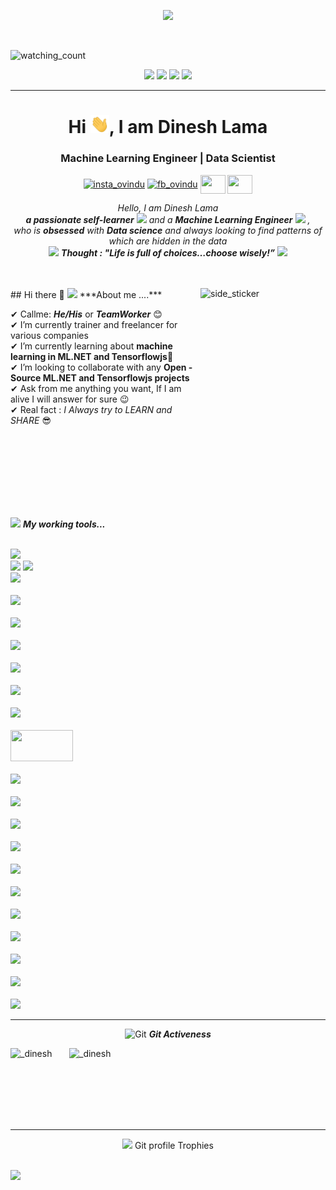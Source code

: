 <p align="center">
  <img src="https://thumbs.dreamstime.com/z/black-hacker-software-engineer-symbol-white-background-concept-depicting-danger-using-internet-protection-co-117453507.jpg" height="200"/>
</p>
<br>
<p align="left"> 
<img src="https://komarev.com/ghpvc/?username=dineslama&color=brightgreen" alt="watching_count" />
 </p>
 <p align="center">
<img src="https://img.shields.io/badge/Age-30-blue" />
  <img src="https://img.shields.io/badge/Focus-Machine%20Learning-brightgreen" />
  <img src="https://img.shields.io/badge/Lives-Nepal-success" />
  <img src="https://img.shields.io/badge/Languages-English%20%26%20Nepali-brightgreen" />
</p>
<hr>
<h1 align="center">Hi <img src="https://raw.githubusercontent.com/ABSphreak/ABSphreak/master/gifs/Hi.gif" width="30px">, I am Dinesh Lama </h1>
<h3 align="center">Machine Learning Engineer | Data Scientist </h3>
<p align="center">
<!-- <a href="https://www.hackerrank.com/OvinduWijethunge" target="blank"><img align="center" src="https://cdn.worldvectorlogo.com/logos/hackerrank.svg" alt="hack_ovindu" height="30" width="40" /></a> 
<a href="https://www.linkedin.com/in/ovinduwijethunge/" target="blank"><img align="center" src="https://image.flaticon.com/icons/png/128/174/174857.png" alt="lin_ovindu" height="30" width="40" /></a>  --!>
<a href="https://www.instagram.com/lama.dinesh/" target="blank"><img align="center" src="https://image.flaticon.com/icons/png/128/174/174855.png" alt="insta_ovindu" height="30" width="40" /></a>
<a href="https://www.facebook.com/dinesh.lama.18/" target="blank"><img align="center" src="https://www.svgrepo.com/show/299425/facebook.svg" alt="fb_ovindu" height="30" width="40" /></a>
 <a href = "mailto: dineshlm136@gmail.com"><img align="center" src="https://seeklogo.com/images/G/gmail-new-2020-logo-32DBE11BB4-seeklogo.com.png" height="30" width="40" /></a>
<a href = "mailto: dineslama@outlook.com"><img align="center" src="https://seeklogo.com/images/M/microsoft-outlook-logo-188AB32C94-seeklogo.com.png" height="30" width="40" /></a>
</p>
</p>

<p align="center">
  <em>
    Hello, I am Dinesh Lama
 <!-- undergraduate from <a href="https://tribhuvan-university.edu.np/"> <b>Tribhuvan University</b>, Nepal</a>. --!>
 <br>
    <b>a passionate self-learner</b> <img src="https://github.com/TheDudeThatCode/TheDudeThatCode/blob/master/Assets/Developer.gif" width="30px"> and a <b>Machine Learning Engineer</b>&nbsp;<img src="https://github.com/TheDudeThatCode/TheDudeThatCode/blob/master/Assets/Designer.gif" width="36px">&nbsp,<br>who is <b>obsessed</b>
    with <b>Data science</b> and always looking to find patterns of which are hidden in the data 
  </em> 
  <br>
  <img src="https://media.giphy.com/media/gH3LO09IOiZIqePwv9/giphy.gif" width="50" /> <b><i align="center">Thought : "Life is full of choices…choose wisely!”</i></b> <img src="https://media.giphy.com/media/qjqUcgIyRjsl2/giphy.gif" width="50" />
</p>
<br><br>
## Hi there 👋   
<!-- I usually write at  : https://chandanbhagat.com.np  
🕸 **Finding me 👉 https://me.chandanbhagat.com.np** 🕸  
<br>  
### Some of my works
💻 **A utility tool I have been working on with Angular and firebase : 👉https://util.chandanbhagat.com.np**   
<br><br> --!>

<img align="right" width=200px height=200px alt="side_sticker" src="https://media.giphy.com/media/TEnXkcsHrP4YedChhA/giphy.gif" />
<img src="https://media.giphy.com/media/iY8CRBdQXODJSCERIr/giphy.gif" width="30px">&nbsp;***About me ....***

✔ Callme: ***He/His*** or ***TeamWorker*** 😊 <br>
✔ I’m currently trainer and freelancer for various companies<br>
✔ I’m currently learning about **machine learning in ML.NET and Tensorflowjs**🥰<br>
✔ I’m looking to collaborate with any **Open - Source ML.NET and Tensorflowjs projects**<br>
✔ Ask from me anything you want, If I am alive I will answer for sure 😉<br>
✔ Real fact : *I Always try to LEARN and SHARE* 😎<br><br><br><br>

<br><br><br><br>

<img src="https://media.giphy.com/media/iY8CRBdQXODJSCERIr/giphy.gif" width="30px">&nbsp;***My working tools...***
<p align="left">
  
 
  <code> <img height="50" src="https://seeklogo.com/images/P/python-logo-AE8E0705F6-seeklogo.com.png"> </code>
 <code><img height="50" src="https://seeklogo.com/images/G/github-logo-7880D80B8D-seeklogo.com.png"></code>
  <code><img height="50" src="https://seeklogo.com/images/G/git-logo-F4A93DAA20-seeklogo.com.png"></code>
  <code> <img height="50" src="https://www.vectorlogo.zone/logos/java/java-ar21.svg"> </code>
  <code> <img height="50" src="https://upload.wikimedia.org/wikipedia/commons/7/7e/Spyder_logo.svg"> </code>
  <code> <img height="50" src="https://www.vectorlogo.zone/logos/jupyter/jupyter-ar21.svg"> </code>
  <code> <img height="50" src="https://www.vectorlogo.zone/logos/dotnet/dotnet-ar21.svg"> </code>
  <code> <img height="50" src="https://www.vectorlogo.zone/logos/w3_html5/w3_html5-ar21.svg"> </code>
  <code> <img height="50" src="https://www.vectorlogo.zone/logos/mysql/mysql-ar21.svg"> </code>
  <code> <img height="50" src="https://www.vectorlogo.zone/logos/sqlite/sqlite-ar21.svg"> </code>
  <code> <img height="50" src="https://matplotlib.org/2.2.5/_images/sphx_glr_logos2_001.png" width='100'> </code>
  <code> <img height="50" src="https://upload.wikimedia.org/wikipedia/commons/thumb/e/ed/Pandas_logo.svg/768px-Pandas_logo.svg.png"> </code>
  <code> <img height="50" src="https://www.vectorlogo.zone/logos/pocoo_flask/pocoo_flask-ar21.svg"> </code>
  <code> <img height="50" src="https://www.vectorlogo.zone/logos/heroku/heroku-ar21.svg"> </code>
  <code> <img height="50" src="https://www.vectorlogo.zone/logos/numpy/numpy-ar21.svg"> </code>
  <code> <img height="50" src="https://raw.githubusercontent.com/valohai/ml-logos/master/scipy.svg"> </code>
  <code> <img height="50" src="https://www.vectorlogo.zone/logos/reactjs/reactjs-ar21.svg"> </code>
  <code> <img height="50" src="https://www.vectorlogo.zone/logos/laravel/laravel-ar21.svg"> </code>
  <code> <img height="50" src="https://www.vectorlogo.zone/logos/javascript/javascript-ar21.svg"> </code>
  <code> <img height="50" src="https://www.vectorlogo.zone/logos/netlifyapp_watercss/netlifyapp_watercss-ar21.svg"> </code>
  <code> <img height="50" src="https://seeklogo.com/images/S/scikit-learn-logo-8766D07E2E-seeklogo.com.png"> </code>
  <code> <img height="50" src="https://www.vectorlogo.zone/logos/tensorflow/tensorflow-ar21.svg"> </code>
  <hr>
  <p align="center">
 <img src="https://media.giphy.com/media/W5eoZHPpUx9sapR0eu/giphy.gif" width="30px" alt="Git"/>&nbsp;<i><b>Git Activeness</b></i></p>
 
<p><img align="left" src="https://github-readme-stats.vercel.app/api/top-langs?username=dineslama&show_icons=true&locale=en&layout=compact&theme=chartreuse-dark" alt="_dinesh" /></p>
<p>&nbsp;<img align="right" src="https://github-readme-stats.vercel.app/api?username=dineslama&show_icons=true&locale=en&theme=chartreuse-dark" alt="_dinesh" width="410" /></p>
<br><br><br><br><br>

<hr>


<p align="center"><img src="https://media.giphy.com/media/QaMcXSekUWx7aogAUr/giphy.gif" width="30" />&nbsp;Git profile Trophies</p><br>
<img src="https://github-profile-trophy.vercel.app/?username=dineslama&theme=juicyfresh&no-bg=true" />
